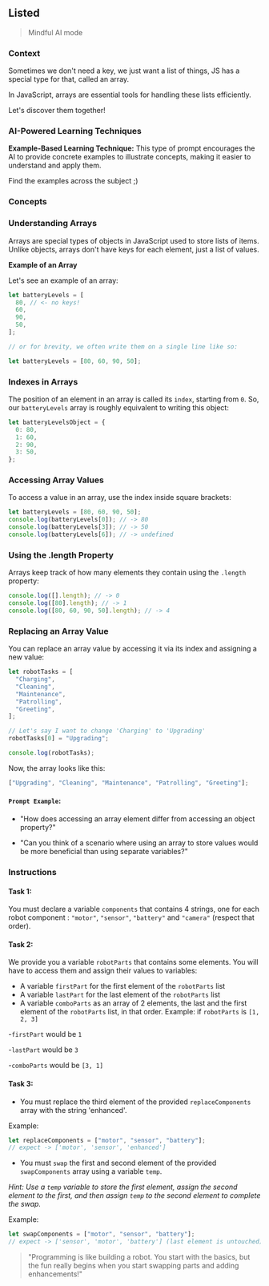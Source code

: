 ## Listed

> Mindful AI mode

### Context

Sometimes we don't need a key, we just want a list of things, JS has a special type for that, called an array.

In JavaScript, arrays are essential tools for handling these lists efficiently.

Let's discover them together!

### AI-Powered Learning Techniques

**Example-Based Learning Technique:**
This type of prompt encourages the AI to provide concrete examples to illustrate concepts, making it easier to understand and apply them.

Find the examples across the subject ;)

### Concepts

### Understanding Arrays

Arrays are special types of objects in JavaScript used to store lists of items. Unlike objects, arrays don't have keys for each element, just a list of values.

**Example of an Array**

Let's see an example of an array:

```js
let batteryLevels = [
  80, // <- no keys!
  60,
  90,
  50,
];

// or for brevity, we often write them on a single line like so:

let batteryLevels = [80, 60, 90, 50];
```

### Indexes in Arrays

The position of an element in an array is called its `index`, starting from `0`. So, our `batteryLevels` array is roughly equivalent to writing this object:

```js
let batteryLevelsObject = {
  0: 80,
  1: 60,
  2: 90,
  3: 50,
};
```

### Accessing Array Values

To access a value in an array, use the index inside square brackets:

```js
let batteryLevels = [80, 60, 90, 50];
console.log(batteryLevels[0]); // -> 80
console.log(batteryLevels[3]); // -> 50
console.log(batteryLevels[6]); // -> undefined
```

### Using the .length Property

Arrays keep track of how many elements they contain using the `.length` property:

```js
console.log([].length); // -> 0
console.log([80].length); // -> 1
console.log([80, 60, 90, 50].length); // -> 4
```

### Replacing an Array Value

You can replace an array value by accessing it via its index and assigning a new value:

```js
let robotTasks = [
  "Charging",
  "Cleaning",
  "Maintenance",
  "Patrolling",
  "Greeting",
];

// Let's say I want to change 'Charging' to 'Upgrading'
robotTasks[0] = "Upgrading";

console.log(robotTasks);
```

Now, the array looks like this:

```js
["Upgrading", "Cleaning", "Maintenance", "Patrolling", "Greeting"];
```

#### **`Prompt Example`**:

- "How does accessing an array element differ from accessing an object property?"

- "Can you think of a scenario where using an array to store values would be more beneficial than using separate variables?"

### Instructions

#### Task 1:

You must declare a variable `components` that contains 4 strings, one for each robot component : `"motor"`, `"sensor"`, `"battery"` and `"camera"` (respect that order).

#### Task 2:

We provide you a variable `robotParts` that contains some elements. You will have to access them and assign their values to variables:

- A variable `firstPart` for the first element of the `robotParts` list
- A variable `lastPart` for the last element of the `robotParts` list
- A variable `comboParts` as an array of 2 elements, the last and the first element of the `robotParts` list, in that order.
  Example: if `robotParts` is `[1, 2, 3]`

-`firstPart` would be `1`

-`lastPart` would be `3`

-`comboParts` would be `[3, 1]`

#### Task 3:

- You must replace the third element of the provided `replaceComponents` array with the string 'enhanced'.

Example:

```js
let replaceComponents = ["motor", "sensor", "battery"];
// expect -> ['motor', 'sensor', 'enhanced']
```

- You must `swap` the first and second element of the provided `swapComponents` array using a variable `temp`.

_Hint: Use a `temp` variable to store the first element, assign the second element to the first, and then assign `temp` to the second element to complete the swap._

Example:

```js
let swapComponents = ["motor", "sensor", "battery"];
// expect -> ['sensor', 'motor', 'battery'] (last element is untouched)
```

> "Programming is like building a robot. You start with the basics, but the fun really begins when you start swapping parts and adding enhancements!"
